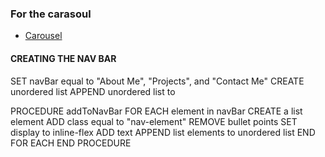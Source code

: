 ### For the carasoul 
- [Carousel](https://codepen.io/desandro/pen/jEpxqJ?editors=0100)

#### CREATING THE NAV BAR
SET navBar equal to "About Me", "Projects", and "Contact Me"
CREATE unordered list 
APPEND unordered list to <nav>
PROCEDURE addToNavBar 
    FOR EACH element in navBar
        CREATE a list element
        ADD class equal to "nav-element"
        REMOVE bullet points
        SET display to inline-flex 
        ADD text
        APPEND list elements to unordered list
    END FOR EACH
END PROCEDURE 


